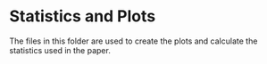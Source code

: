# Statistics and Plots

The files in this folder are used to create the plots and calculate the statistics used in the paper.